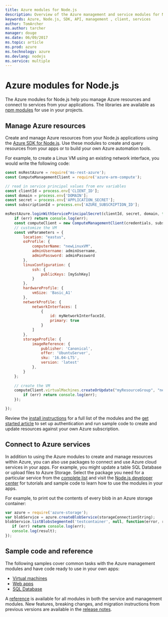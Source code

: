 ```yaml
---
title: Azure modules for Node.js
description: Overview of the Azure management and service modules for Node.js
keywords: Azure, Node.js, SDK, API, management , client, services
author: TomArcher
ms.author: tarcher
manager: douge
ms.date: 06/09/2017
ms.topic: article
ms.prod: azure
ms.technology: azure
ms.devlang: nodejs
ms.service: multiple
---
```


# Azure modules for Node.js

The Azure modules for Node.js help you manage Azure resources and connect to services from your applications. The libraries are available as [npm modules](node-sdk-azure-install.md) for use in your projects. 

## Manage Azure resources

Create and manage Azure resources from your Node.js applications using the [Azure SDK for Node.js](java-sdk-azure-get-started.md). Use these modules to create and query resources from your apps or to build your own Azure automation tools. 

For example, to create a Linux VM using an existing network interface, you would write the following code:

```javascript
const msRestAzure = require('ms-rest-azure');
const ComputeManagementClient = require('azure-arm-compute');

// read in service principal values from env variables
const clientId = process.env['CLIENT_ID'];
const domain = process.env['DOMAIN'];
const secret = process.env['APPLICATION_SECRET'];
const subscriptionId = process.env['AZURE_SUBSCRIPTION_ID'];

msRestAzure.loginWithServicePrincipalSecret(clientId, secret, domain, function (err, credentials, subscriptions) {
    if (err) return console.log(err);
    const computeClient = new ComputeManagementClient(credentials, subscriptionId);
    // customize the VM 
    const vmParameters = {
        location: "eastus",
        osProfile: {
            computerName: "newLinuxVM",
            adminUsername: adminUsername,
            adminPassword: adminPassword
        },
        linuxConfiguration: {
            ssh: {
                publicKeys: [mySshKey]
            }
        },
        hardwareProfile: {
            vmSize: 'Basic_A1'
        },
        networkProfile: {
            networkInterfaces: [
                {
                    id: myNetworkInterfaceId,
                    primary: true
                }
            ]
        },
        storageProfile: {
            imageReference: {
                publisher: 'Canonical',
                offer: 'UbuntuServer',
                sku: '16.04-LTS',
                version: 'latest'
            },
        }
    };
 
    // create the VM
    computeClient.virtualMachines.createOrUpdate("myResourceGroup", "newLinuxVM", vmParameters, function (err, data) {
        if (err) return console.log(err);
    });

});
```

Review the [install instructions](node-sdk-azure-install.md) for a full list of the modules and the [get started article](node-sdk-azure-get-started.md) to set up authentication and run sample code to create and update resources against your own Azure subscription. 

## Connect to Azure services

In addition to using the Azure modules to create and manage resources within Azure, you can also use packages to connect and use Azure cloud services in your apps. For example, you might update a table SQL Database or upload files to Azure Storage. Select the package you need for a particular service from the [complete list](node-sdk-azure-install.md) and visit the [Node.js developer center](https://azure.microsoft.com/develop/nodejs/) for tutorials and sample code to learn how to use the modules in your apps.

For example, to print out the contents of every blob in an Azure storage container:

```javascript
var azure = require('azure-storage');
var blobService = azure.createBlobService(storageConnectionString);
blobService.listBlobsSegmented('testcontainer', null, function(error, result, response) {
   if (err) return console.log(err);
   console.log(result);
});
```

## Sample code and reference

The following samples cover common tasks with the Azure management modules and have code ready to use in your own apps:

- [Virtual machines](node-sdk-azure-virtual-machine-samples.md)
- [Web apps](node-sdk-azure-web-apps-samples.md)
- [SQL Database](node-sdk-azure-sql-database-samples.md)
   
A [reference](https://docs.microsoft.com/nodejs/api) is available for all modules in both the service and management modules. New features, breaking changes, and migration instructions from previous versions are available in the [release notes](node-sdk-azure-release-notes.md).